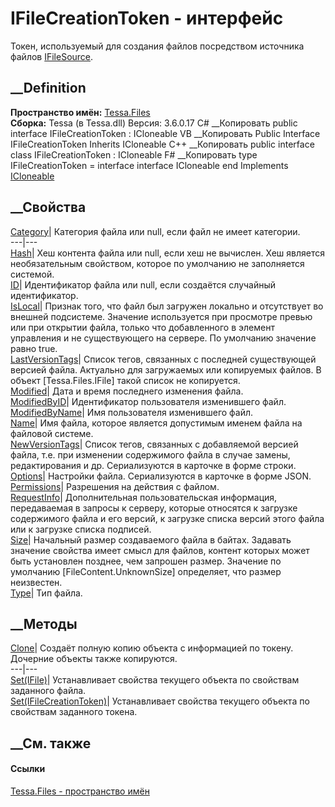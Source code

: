 # IFileCreationToken - интерфейс
Токен, используемый для создания файлов посредством источника файлов
[IFileSource](T_Tessa_Files_IFileSource.htm).
## __Definition
 **Пространство имён:** [Tessa.Files](N_Tessa_Files.htm)  
 **Сборка:** Tessa (в Tessa.dll) Версия: 3.6.0.17
C# __Копировать
     public interface IFileCreationToken : ICloneable
VB __Копировать
     Public Interface IFileCreationToken
    	Inherits ICloneable
C++ __Копировать
     public interface class IFileCreationToken : ICloneable
F# __Копировать
     type IFileCreationToken = 
        interface
            interface ICloneable
        end
Implements
    [ICloneable](https://learn.microsoft.com/dotnet/api/system.icloneable)
##  __Свойства
[Category](P_Tessa_Files_IFileCreationToken_Category.htm)|  Категория файла
или null, если файл не имеет категории.  
---|---  
[Hash](P_Tessa_Files_IFileCreationToken_Hash.htm)|  Хеш контента файла или
null, если хеш не вычислен. Хеш является необязательным свойством, которое по
умолчанию не заполняется системой.  
[ID](P_Tessa_Files_IFileCreationToken_ID.htm)|  Идентификатор файла или null,
если создаётся случайный идентификатор.  
[IsLocal](P_Tessa_Files_IFileCreationToken_IsLocal.htm)|  Признак того, что
файл был загружен локально и отсутствует во внешней подсистеме. Значение
используется при просмотре превью или при открытии файла, только что
добавленного в элемент управления и не существующего на сервере. По умолчанию
значение равно true.  
[LastVersionTags](P_Tessa_Files_IFileCreationToken_LastVersionTags.htm)|
Список тегов, связанных с последней существующей версией файла. Актуально для
загружаемых или копируемых файлов. В объект [Tessa.Files.IFile] такой список
не копируется.  
[Modified](P_Tessa_Files_IFileCreationToken_Modified.htm)|  Дата и время
последнего изменения файла.  
[ModifiedByID](P_Tessa_Files_IFileCreationToken_ModifiedByID.htm)|
Идентификатор пользователя изменившего файл.  
[ModifiedByName](P_Tessa_Files_IFileCreationToken_ModifiedByName.htm)|  Имя
пользователя изменившего файл.  
[Name](P_Tessa_Files_IFileCreationToken_Name.htm)| Имя файла, которое является
допустимым именем файла на файловой системе.  
[NewVersionTags](P_Tessa_Files_IFileCreationToken_NewVersionTags.htm)|  Список
тегов, связанных с добавляемой версией файла, т.е. при изменении содержимого
файла в случае замены, редактирования и др. Сериализуются в карточке в форме
строки.  
[Options](P_Tessa_Files_IFileCreationToken_Options.htm)| Настройки файла.
Сериализуются в карточке в форме JSON.  
[Permissions](P_Tessa_Files_IFileCreationToken_Permissions.htm)| Разрешения на
действия с файлом.  
[RequestInfo](P_Tessa_Files_IFileCreationToken_RequestInfo.htm)|
Дополнительная пользовательская информация, передаваемая в запросы к серверу,
которые относятся к загрузке содержимого файла и его версий, к загрузке списка
версий этого файла или к загрузке списка подписей.  
[Size](P_Tessa_Files_IFileCreationToken_Size.htm)|  Начальный размер
создаваемого файла в байтах. Задавать значение свойства имеет смысл для
файлов, контент которых может быть установлен позднее, чем запрошен размер.
Значение по умолчанию [FileContent.UnknownSize] определяет, что размер
неизвестен.  
[Type](P_Tessa_Files_IFileCreationToken_Type.htm)| Тип файла.  
##  __Методы
[Clone](M_Tessa_Files_IFileCreationToken_Clone.htm)| Создаёт полную копию
объекта с информацией по токену. Дочерние объекты также копируются.  
---|---  
[Set(IFile)](M_Tessa_Files_IFileCreationToken_Set.htm)| Устанавливает свойства
текущего объекта по свойствам заданного файла.  
[Set(IFileCreationToken)](M_Tessa_Files_IFileCreationToken_Set_1.htm)|
Устанавливает свойства текущего объекта по свойствам заданного токена.  
##  __См. также
#### Ссылки
[Tessa.Files - пространство имён](N_Tessa_Files.htm)
